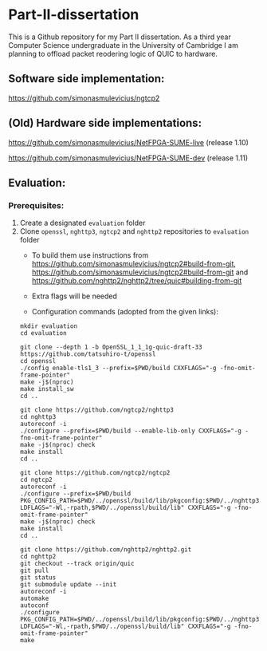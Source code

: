 # Part-II-dissertation
This is a Github repository for my Part II dissertation. As a third year Computer Science undergraduate in the University of Cambridge I am planning to offload packet reodering logic of QUIC to hardware.

## Software side implementation:

https://github.com/simonasmulevicius/ngtcp2

## (Old) Hardware side implementations:

https://github.com/simonasmulevicius/NetFPGA-SUME-live (release 1.10)

https://github.com/simonasmulevicius/NetFPGA-SUME-dev (release 1.11)

## Evaluation:
### Prerequisites:
1. Create a designated `evaluation` folder
2. Clone `openssl`, `nghttp3`, `ngtcp2` and `nghttp2` repositories to `evaluation` folder 
    - To build them use instructions from https://github.com/simonasmulevicius/ngtcp2#build-from-git, https://github.com/simonasmulevicius/ngtcp2#build-from-git and https://github.com/nghttp2/nghttp2/tree/quic#building-from-git

    - Extra flags will be needed 

    - Configuration commands (adopted from the given links):
    ```
    mkdir evaluation
    cd evaluation  

    git clone --depth 1 -b OpenSSL_1_1_1g-quic-draft-33 https://github.com/tatsuhiro-t/openssl
    cd openssl
    ./config enable-tls1_3 --prefix=$PWD/build CXXFLAGS="-g -fno-omit-frame-pointer"
    make -j$(nproc)
    make install_sw
    cd ..  

    git clone https://github.com/ngtcp2/nghttp3
    cd nghttp3
    autoreconf -i
    ./configure --prefix=$PWD/build --enable-lib-only CXXFLAGS="-g -fno-omit-frame-pointer"
    make -j$(nproc) check
    make install
    cd ..  
    
    git clone https://github.com/ngtcp2/ngtcp2
    cd ngtcp2
    autoreconf -i
    ./configure --prefix=$PWD/build PKG_CONFIG_PATH=$PWD/../openssl/build/lib/pkgconfig:$PWD/../nghttp3/build/lib/pkgconfig LDFLAGS="-Wl,-rpath,$PWD/../openssl/build/lib" CXXFLAGS="-g -fno-omit-frame-pointer"
    make -j$(nproc) check
    make install
    cd ..  

    git clone https://github.com/nghttp2/nghttp2.git
    cd nghttp2
    git checkout --track origin/quic
    git pull
    git status
    git submodule update --init
    autoreconf -i
    automake
    autoconf
    ./configure PKG_CONFIG_PATH=$PWD/../openssl/build/lib/pkgconfig:$PWD/../nghttp3/build/lib/pkgconfig:$PWD/../ngtcp2/build/lib/pkgconfig LDFLAGS="-Wl,-rpath,$PWD/../openssl/build/lib" CXXFLAGS="-g -fno-omit-frame-pointer"
    make
    ```